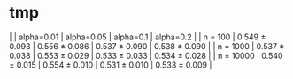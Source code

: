# tmp

|           |   alpha=0.01  |    alpha=0.05  |     alpha=0.1 |     alpha=0.2 |
| n = 100   | 0.549 ± 0.093 | 0.556 ± 0.086  | 0.537 ± 0.090 | 0.538 ± 0.090 |
| n = 1000  | 0.537 ± 0.038 | 0.553 ± 0.029  | 0.533 ± 0.033 | 0.534 ± 0.028 |
| n = 10000 | 0.540 ± 0.015 |  0.554 ± 0.010 | 0.531 ± 0.010 | 0.533 ± 0.009 |
